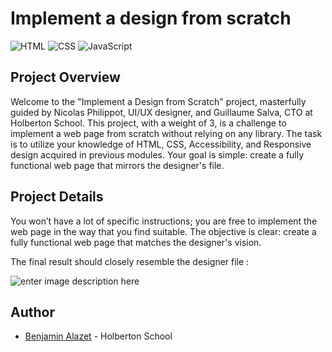 # Implement a design from scratch

 ![HTML](https://img.shields.io/badge/-HTML-orange?logo=html5&logoColor=white) ![CSS](https://img.shields.io/badge/-CSS-blue?logo=css3&logoColor=white) ![JavaScript](https://img.shields.io/badge/-JavaScript-yellow?logo=javascript&logoColor=white)
 
## Project Overview

Welcome to the "Implement a Design from Scratch" project, masterfully guided by Nicolas Philippot, UI/UX designer, and Guillaume Salva, CTO at Holberton School. This project, with a weight of 3, is a challenge to implement a web page from scratch without relying on any library. The task is to utilize your knowledge of HTML, CSS, Accessibility, and Responsive design acquired in previous modules. Your goal is simple: create a fully functional web page that mirrors the designer's file.

## Project Details

You won’t have a lot of specific instructions; you are free to implement the web page in the way that you find suitable. The objective is clear: create a fully functional web page that matches the designer's vision.

The final result should closely resemble the designer file :

![enter image description here](https://s3.eu-west-3.amazonaws.com/hbtn.intranet/uploads/medias/2020/2/60df485eb772ecbad54a.jpg?X-Amz-Algorithm=AWS4-HMAC-SHA256&X-Amz-Credential=AKIA4MYA5JM5DUTZGMZG/20240202/eu-west-3/s3/aws4_request&X-Amz-Date=20240202T081827Z&X-Amz-Expires=86400&X-Amz-SignedHeaders=host&X-Amz-Signature=3c9d5fa5c2586a22d8005e814f32b4e7a5786e0c9e63919bb48e567ff55b3fdd)

## Author
- [Benjamin Alazet](https://github.com/Yliaze) - Holberton School
